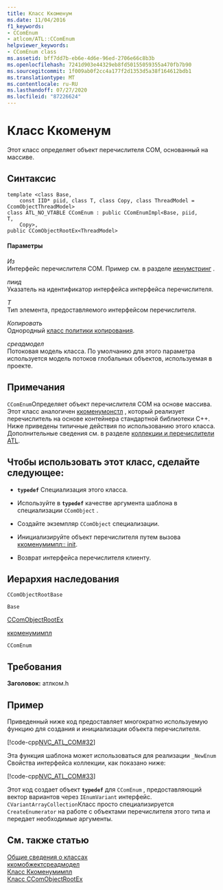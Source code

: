 ```yaml
---
title: Класс Ккоменум
ms.date: 11/04/2016
f1_keywords:
- CComEnum
- atlcom/ATL::CComEnum
helpviewer_keywords:
- CComEnum class
ms.assetid: bff7dd7b-eb6e-4d6e-96ed-2706e66c8b3b
ms.openlocfilehash: 7241d903e44329eb8fd50155059355a470fb7b90
ms.sourcegitcommit: 1f009ab0f2cc4a177f2d1353d5a38f164612bdb1
ms.translationtype: MT
ms.contentlocale: ru-RU
ms.lasthandoff: 07/27/2020
ms.locfileid: "87226624"
---
```

# <a name="ccomenum-class"></a>Класс Ккоменум

Этот класс определяет объект перечислителя COM, основанный на массиве.

## <a name="syntax"></a>Синтаксис

```
template <class Base,
    const IID* piid, class T, class Copy, class ThreadModel = CcomObjectThreadModel>
class ATL_NO_VTABLE CComEnum : public CComEnumImpl<Base, piid,
T,
    Copy>,
public CComObjectRootEx<ThreadModel>
```

#### <a name="parameters"></a>Параметры

*Из*<br/>
Интерфейс перечислителя COM. Пример см. в разделе [иенумстринг](/windows/win32/api/objidl/nn-objidl-ienumstring) .

*пиид*<br/>
Указатель на идентификатор интерфейса интерфейса перечислителя.

*T*<br/>
Тип элемента, предоставляемого интерфейсом перечислителя.

*Копировать*<br/>
Однородный [класс политики копирования](../../atl/atl-copy-policy-classes.md).

*среадмодел*<br/>
Потоковая модель класса. По умолчанию для этого параметра используется модель потоков глобальных объектов, используемая в проекте.

## <a name="remarks"></a>Примечания

`CComEnum`Определяет объект перечислителя COM на основе массива. Этот класс аналогичен [ккоменумонстл](../../atl/reference/ccomenumonstl-class.md) , который реализует перечислитель на основе контейнера стандартной библиотеки C++. Ниже приведены типичные действия по использованию этого класса. Дополнительные сведения см. в разделе [коллекции и перечислители ATL](../../atl/atl-collections-and-enumerators.md).

## <a name="to-use-this-class"></a>Чтобы использовать этот класс, сделайте следующее:

- **`typedef`** Специализация этого класса.

- Используйте в **`typedef`** качестве аргумента шаблона в специализации `CComObject` .

- Создайте экземпляр `CComObject` специализации.

- Инициализируйте объект перечислителя путем вызова [ккоменумимпл:: init](../../atl/reference/ccomenumimpl-class.md#init).

- Возврат интерфейса перечислителя клиенту.

## <a name="inheritance-hierarchy"></a>Иерархия наследования

`CComObjectRootBase`

`Base`

[CComObjectRootEx](../../atl/reference/ccomobjectrootex-class.md)

[ккоменумимпл](../../atl/reference/ccomenumimpl-class.md)

`CComEnum`

## <a name="requirements"></a>Требования

**Заголовок:** атлком.h

## <a name="example"></a>Пример

Приведенный ниже код предоставляет многократно используемую функцию для создания и инициализации объекта перечислителя.

[!code-cpp[NVC_ATL_COM#32](../../atl/codesnippet/cpp/ccomenum-class_1.h)]

Эта функция шаблона может использоваться для реализации `_NewEnum` Свойства интерфейса коллекции, как показано ниже:

[!code-cpp[NVC_ATL_COM#33](../../atl/codesnippet/cpp/ccomenum-class_2.h)]

Этот код создает объект **`typedef`** для `CComEnum` , предоставляющий вектор вариантов через `IEnumVariant` интерфейс. `CVariantArrayCollection`Класс просто специализируется `CreateEnumerator` на работе с объектами перечислителя этого типа и передает необходимые аргументы.

## <a name="see-also"></a>См. также статью

[Общие сведения о классах](../../atl/atl-class-overview.md)<br/>
[ккомобжектсреадмодел](atl-typedefs.md#ccomobjectthreadmodel)<br/>
[Класс Ккоменумимпл](../../atl/reference/ccomenumimpl-class.md)<br/>
[Класс CComObjectRootEx](../../atl/reference/ccomobjectrootex-class.md)
